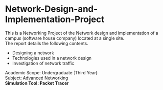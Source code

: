 # Network-Design-and-Implementation-Project
This is a Networking Project of the Network design and implementation of a campus (software house company) located at a single site. </br>The report details the following contents.
- Designing a network
- Technologies used in a network design
- Investigation of network traffic

Academic Scope: Undergraduate (Third Year)</br>
Subject: Advanced Networking</br>
**Simulation Tool: Packet Tracer**</br>

